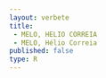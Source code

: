 ```yaml
---
layout: verbete
title:
 - MELO, HELIO CORREIA
 - MELO, Hélio Correia
published: false
type: R
---
```


